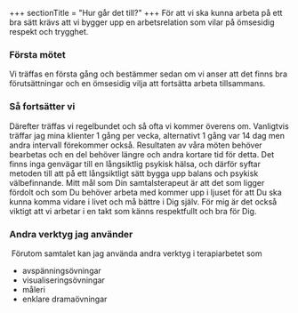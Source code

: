 +++
sectionTitle = "Hur går det till?"
+++
För att vi ska kunna arbeta på ett bra sätt krävs att vi bygger upp en arbetsrelation som vilar på ömsesidig respekt och trygghet.
### Första mötet 
Vi träffas en första gång och bestämmer sedan om vi anser att det finns bra förutsättningar och en ömsesidig vilja att fortsätta arbeta tillsammans.
### Så fortsätter vi 
Därefter träffas vi regelbundet och så ofta vi kommer överens om. Vanligtvis träffar jag mina klienter 1 gång per vecka, alternativt 1 gång var 14 dag men andra intervall förekommer också. Resultaten av våra möten behöver bearbetas och en del behöver längre och andra kortare tid för detta. Det finns inga genvägar till en långsiktlig psykisk hälsa, och därför syftar metoden till att på ett långsiktligt sätt bygga upp balans och psykisk välbefinnande.
Mitt mål som Din samtalsterapeut är att det som ligger fördolt och som Du behöver arbeta med kommer upp i ljuset för att Du ska kunna komma vidare i livet och må bättre i Dig själv. För mig är det också viktigt att vi arbetar i en takt som känns respektfullt och bra för Dig.
### Andra verktyg jag använder
 Förutom samtalet kan jag använda andra verktyg i terapiarbetet som 
- avspänningsövningar 
- visualiseringsövningar 
- måleri 
- enklare dramaövningar
